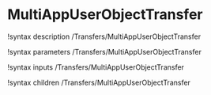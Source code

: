 <!-- MOOSE Documentation Stub: Remove this when content is added. -->

# MultiAppUserObjectTransfer
!syntax description /Transfers/MultiAppUserObjectTransfer

!syntax parameters /Transfers/MultiAppUserObjectTransfer

!syntax inputs /Transfers/MultiAppUserObjectTransfer

!syntax children /Transfers/MultiAppUserObjectTransfer
